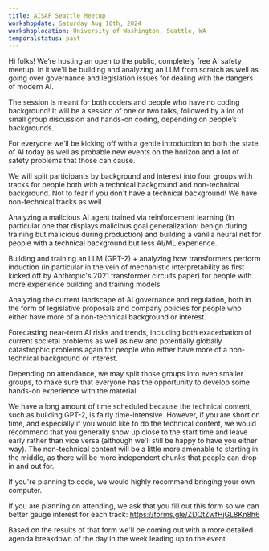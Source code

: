 ```yaml
---
title: AISAF Seattle Meetup
workshopdate: Saturday Aug 10th, 2024
workshoplocation: University of Washington, Seattle, WA
temporalstatus: past
---
```


Hi folks! We’re hosting an open to the public, completely free AI safety meetup. In it we'll be building and analyzing an LLM from scratch as well as going over governance and legislation issues for dealing with the dangers of modern AI.

The session is meant for both coders and people who have no coding background! It will be a session of one or two talks, followed by a lot of small group discussion and hands-on coding, depending on people’s backgrounds.

For everyone we’ll be kicking off with a gentle introduction to both the state of AI today as well as probable new events on the horizon and a lot of safety problems that those can cause.

We will split participants by background and interest into four groups with tracks for people both with a technical background and non-technical background. Not to fear if you don't have a technical background! We have non-technical tracks as well.

Analyzing a malicious AI agent trained via reinforcement learning (in particular one that displays malicious goal generalization: benign during training but malicious during production) and building a vanilla neural net for people with a technical background but less AI/ML experience.

Building and training an LLM (GPT-2) + analyzing how transformers perform induction (in particular in the vein of mechanistic interpretability as first kicked off by Anthropic's 2021 transformer circuits paper) for people with more experience building and training models.

Analyzing the current landscape of AI governance and regulation, both in the form of legislative proposals and company policies for people who either have more of a non-technical background or interest.

Forecasting near-term AI risks and trends, including both exacerbation of current societal problems as well as new and potentially globally catastrophic problems again for people who either have more of a non-technical background or interest.

Depending on attendance, we may split those groups into even smaller groups, to make sure that everyone has the opportunity to develop some hands-on experience with the material.

We have a long amount of time scheduled because the technical content, such as building GPT-2, is fairly time-intensive. However, if you are short on time, and especially if you would like to do the technical content, we would recommend that you generally show up close to the start time and leave early rather than vice versa (although we'll still be happy to have you either way). The non-technical content will be a little more amenable to starting in the middle, as there will be more independent chunks that people can drop in and out for.

If you're planning to code, we would highly recommend bringing your own computer.

If you are planning on attending, we ask that you fill out this form so we can better gauge interest for each track: https://forms.gle/ZDQtZwfHjGL8Kn8h6

Based on the results of that form we'll be coming out with a more detailed agenda breakdown of the day in the week leading up to the event.
